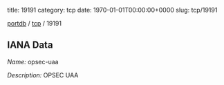 title: 19191
category: tcp
date: 1970-01-01T00:00:00+0000
slug: tcp/19191

[portdb](/) / [tcp](/category/tcp.html) / 19191


## IANA Data

_Name:_ opsec-uaa

_Description:_ OPSEC UAA


